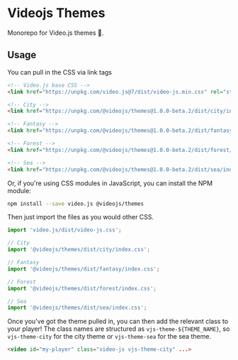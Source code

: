 # Videojs Themes

Monorepo for Video.js themes :nail_care:.

## Usage

You can pull in the CSS via link tags

```html
<!-- Video.js base CSS -->
<link href="https://unpkg.com/video.js@7/dist/video-js.min.css" rel="stylesheet">

<!-- City -->
<link href="https://unpkg.com/@videojs/themes@1.0.0-beta.2/dist/city/index.css" rel="stylesheet">

<!-- Fantasy -->
<link href="https://unpkg.com/@videojs/themes@1.0.0-beta.2/dist/fantasy/index.css" rel="stylesheet">

<!-- Forest -->
<link href="https://unpkg.com/@videojs/themes@1.0.0-beta.2/dist/forest/index.css" rel="stylesheet">

<!-- Sea -->
<link href="https://unpkg.com/@videojs/themes@1.0.0-beta.2/dist/sea/index.css" rel="stylesheet">
```

Or, if you're using CSS modules in JavaScript, you can install the NPM module:

```sh
npm install --save video.js @videojs/themes
```

Then just import the files as you would other CSS.

```javascript
import 'video.js/dist/video-js.css';

// City
import '@videojs/themes/dist/city/index.css';

// Fantasy
import '@videojs/themes/dist/fantasy/index.css';

// Forest
import '@videojs/themes/dist/forest/index.css';

// Sea
import '@videojs/themes/dist/sea/index.css';
```

Once you've got the theme pulled in, you can then add the relevant class to your player! The class names are structured as `vjs-theme-${THEME_NAME}`, so `vjs-theme-city` for the city theme or `vjs-theme-sea` for the sea theme.


```html
<video id="my-player" class="video-js vjs-theme-city" ...>
```
